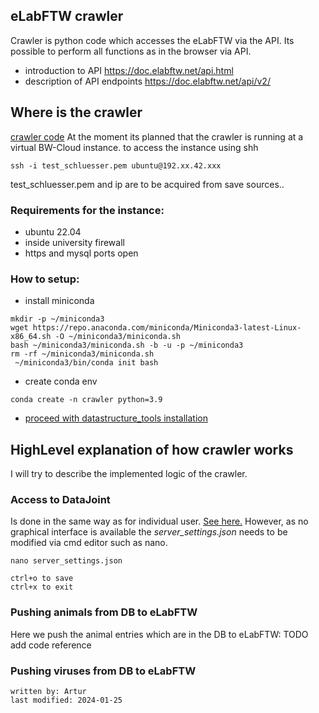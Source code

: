 ## eLabFTW crawler
Crawler is python code which accesses the eLabFTW via the API.
Its possible to perform all functions as in the browser via API.

- introduction to API <https://doc.elabftw.net/api.html>
- description of API endpoints <https://doc.elabftw.net/api/v2/>

## Where is the crawler
[crawler code](../code_documentation/pdoc_datastructure_tools/datastructure_tools/elabapi_crawler.html)
At the moment its planned that the crawler is running at a virtual BW-Cloud instance.
to access the instance using shh

    ssh -i test_schluesser.pem ubuntu@192.xx.42.xxx

test_schluesser.pem and ip are to be acquired from save sources..

### Requirements for the instance:
- ubuntu 22.04 
- inside university firewall
- https and mysql ports open


### How to setup:
- install miniconda
~~~~
mkdir -p ~/miniconda3
wget https://repo.anaconda.com/miniconda/Miniconda3-latest-Linux-x86_64.sh -O ~/miniconda3/miniconda.sh
bash ~/miniconda3/miniconda.sh -b -u -p ~/miniconda3
rm -rf ~/miniconda3/miniconda.sh
 ~/miniconda3/bin/conda init bash
~~~~
- create conda env 
~~~~
conda create -n crawler python=3.9
~~~~
- [proceed with datastructure_tools installation](../gui_documentation/installation.md)



## HighLevel explanation of how crawler works
I will try to describe the implemented logic of the crawler. 
### Access to DataJoint
Is done in the same way as for individual user. [See here.](../gui_documentation/AdminCommander.md)
However, as no graphical interface is available the _server_settings.json_ needs to be modified via cmd editor such as nano.
~~~~~
nano server_settings.json

ctrl+o to save
ctrl+x to exit
~~~~~
### Pushing animals from DB to eLabFTW
Here we push the animal entries which are in the DB to eLabFTW:
TODO add code reference


### Pushing viruses from DB to eLabFTW

~~~~
written by: Artur
last modified: 2024-01-25
~~~~